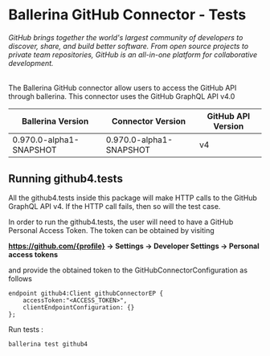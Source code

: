 # Ballerina GitHub Connector - Tests

###### GitHub brings together the world's largest community of developers to discover, share, and build better software. From open source projects to private team repositories, GitHub is an all-in-one platform for collaborative development.

The Ballerina GitHub connector allow users to access the GitHub API through ballerina. This connector uses the GitHub GraphQL API v4.0

|Ballerina Version | Connector Version | GitHub API Version |
|------------------|-------------------| ------------------ |
|0.970.0-alpha1-SNAPSHOT | 0.970.0-alpha1-SNAPSHOT | v4 |

## Running github4.tests

All the github4.tests inside this package will make HTTP calls to the GitHub GraphQL API v4. If the HTTP call fails, then so will the test case.

In order to run the github4.tests, the user will need to have a GitHub Personal Access Token. The token can be obtained by visiting

**https://github.com/{profile} -> Settings -> Developer Settings -> Personal access tokens**

and provide the obtained token to the GitHubConnectorConfiguration as follows

```ballerina
endpoint github4:Client githubConnectorEP {
    accessToken:"<ACCESS_TOKEN>",
    clientEndpointConfiguration: {}
};
```

Run tests :
```
ballerina test github4
```
